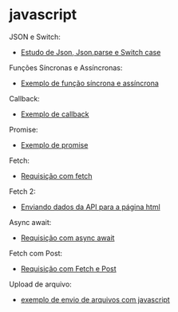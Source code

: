 # javascript

JSON e Switch:
- [Estudo de Json, Json.parse e Switch case](https://github.com/Ketlin110/javascript/commit/6fe5d41ae0fba44faffb7b007ec89429b3033b6a)

Funções Síncronas e Assíncronas:
- [Exemplo de função síncrona e assíncrona](https://github.com/Ketlin110/Javascript/commit/f3b22157b2ca667c5c79939a1c21d9f5a0668ca0)

Callback:
- [Exemplo de callback](https://github.com/Ketlin110/Javascript/commit/4a708d5eb5f9fffcf0ec0a2961eee476287cf368)

Promise:
- [Exemplo de promise](https://github.com/Ketlin110/Javascript/commit/e0d1f958de85a43dbd5b2a958898b835870fbdfb)

Fetch:
- [Requisição com fetch](https://github.com/Ketlin110/Javascript/commit/0d75f5dc1b57c1505c2d6f29ea077f007da2dfd7)

Fetch 2:
- [Enviando dados da API para a página html](https://github.com/Ketlin110/Javascript/commit/3dedb248f9b04515417bad55992b3ba7e7806494)

Async await:
- [Requisição com async await](https://github.com/Ketlin110/Javascript/commit/a16d5f9bcd46b4119298f4d42b8e6a8c98ff4434)

Fetch com Post:
- [Requisição com Fetch e Post](https://github.com/Ketlin110/Javascript/commit/ac255b829c4c65cac3e16a354fce25c07ccd33c5)

Upload de arquivo:
- [exemplo de envio de arquivos com javascript](https://github.com/Ketlin110/Javascript/commit/c88c3317f27ef833ecd40702c723b81eb8e3ef37)
